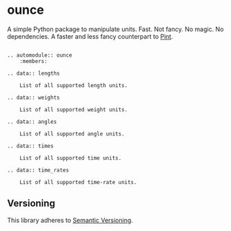 # ounce


A simple Python package to manipulate units. Fast. Not fancy. No magic. No
dependencies. A faster and less fancy counterpart to [Pint][].

[pint]: https://pint.readthedocs.io/


```eval_rst

.. automodule:: ounce
    :members:

.. data:: lengths

    List of all supported length units.

.. data:: weights

    List of all supported weight units.

.. data:: angles

    List of all supported angle units.

.. data:: times

    List of all supported time units.

.. data:: time_rates

    List of all supported time-rate units.

```


## Versioning

This library adheres to [Semantic Versioning][semver].

[semver]: https://semver.org/

